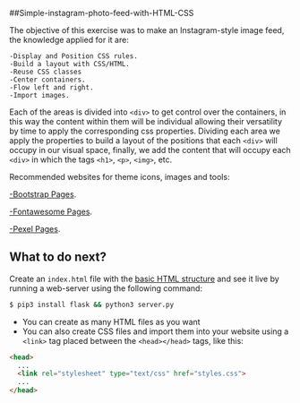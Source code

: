 ##Simple-instagram-photo-feed-with-HTML-CSS 

The objective of this exercise was to make an Instagram-style image feed, the knowledge
applied for it are:
```
-Display and Position CSS rules.
-Build a layout with CSS/HTML.
-Reuse CSS classes
-Center containers.
-Flow left and right.
-Import images.

```
Each of the areas is divided into `<div>` to get control over the containers,
in this way the content within them will be individual allowing their versatility by
time to apply the corresponding css properties. Dividing each area we apply the
properties to build a layout of the positions that each `<div>` will occupy
in our visual space, finally, we add the content that will occupy each `<div>`
in which the tags `<h1>`, `<p>`, `<img>`, etc.

Recommended websites for theme icons, images and tools:

[-Bootstrap Pages](https://getbootstrap.com/).

[-Fontawesome Pages](https://fontawesome.com/).

[-Pexel Pages](https://www.pexels.com/es-es/).

## What to do next?

Create an `index.html` file with the [basic HTML structure](http://content.breatheco.de/lesson/what-is-html-learn-html#page-structure) and see it live by running a web-server using the following command:

```sh
$ pip3 install flask && python3 server.py
```

- You can create as many HTML files as you want
- You can also create CSS files and import them into your website using a `<link>` tag placed between the `<head></head>` tags, like this:

```html
<head>
  ...
  <link rel="stylesheet" type="text/css" href="styles.css">
  ...
</head>
```
